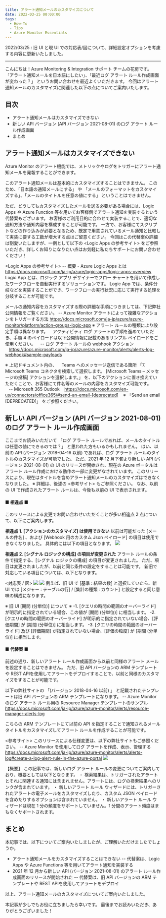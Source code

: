 ```yaml
---
title: アラート通知メールのカスタマイズについて
date: 2022-03-25 00:00:00
tags:
  - How-To
  - Tips
  - Azure Monitor Essentials
---
```


2022/03/25 : 旧 UI と現 UI での対応表/図について、詳細設定オプションを考慮する内容に更新いたしました。
- - - -
こんにちは！Azure Monitoring & Integration サポート チームの花房です。  
「アラート通知メールを日本語にしたい」、「最近ログ アラート ルール作成画面が変わった？」 というお問い合わせを最近よくいただきます。
今回はアラート通知メールのカスタマイズに関連した以下の点についてご案内いたします。

<!-- more -->

## 目次
- アラート通知メールはカスタマイズできない
- 新しい API バージョン (API バージョン 2021-08-01) のログ アラート ルール作成画面
- まとめ

## アラート通知メールはカスタマイズできない
Azure Monitor のアラート機能では、メトリックやログをトリガーにアラート通知メールを発報することができます。

このアラート通知メールは基本的にカスタマイズすることはできません。
このため、「日本語の通知メールにする」 や 「メールのフォーマットをカスタマイズする」、「メールのタイトルを任意の値にする」 ということはできません。

ただ、どうしてもカスタマイズしたメールを送る必要がある場合には、Logic Apps や Azure Function 等を用いてお客様側でアラート通知を実装するという代替案もございます。
お客様のご利用目的に合わせて実装することで、適切な通知方法や通知内容を構成することが可能です。
一方で、お客様にてスクリプトなどの作り込みが必要となるため、既定で用意されているメール通知と比較して実装に要する工数が増大する点はご留意ください。
今回はこの代替案の詳細は割愛いたしますが、一例として以下の <Logic Apps の参考サイト> をご参照いただき、詳しくお知りになりたい点はお気軽に私たちサポートにお問い合わせください！

<Logic Apps の参考サイト>
-- 概要 - Azure Logic Apps とは
https://docs.microsoft.com/ja-jp/azure/logic-apps/logic-apps-overview
Logic App とは、ロジック アプリ デザイナーでフロー チャートを用いて作成したワークフローを自動実行するソリューションです。
Logic App では、条件分岐などを実装することができ、ワークフローの実行状況に応じて実行する処理を分岐することが可能です。

メールの通知内容をカスタマイズする際の詳細な手順につきましては、下記弊社公開情報をご覧ください。
-- Azure Monitor アラートによって複雑なアクションをトリガーする方法
https://docs.microsoft.com/ja-jp/azure/azure-monitor/platform/action-groups-logic-app
※ アラート ルールの種類により設定手順は異なります。
&nbsp;&nbsp;&nbsp;アクティビティ ログ アラートの手順を進めていただき、手順 4 のペイロードは以下公開情報に記載のあるサンプル ペイロードをご使用ください。
&nbsp;&nbsp;&nbsp;-- ログ アラート ルールの webhook アクション
&nbsp;&nbsp;&nbsp;https://docs.microsoft.com/ja-jp/azure/azure-monitor/alerts/alerts-log-webhook#sample-payloads

※ 上記ドキュメント内の、
&nbsp;&nbsp;&nbsp;Teams へのメッセージ送信である箇所 「7. Microsoft Teams コネクタを検索して選択します。 [Microsoft Teams – メッセージの投稿] アクションを選択します。」 を、以下のアクションに置き換えていただくことで、お客様にて件名等のメールの内容をカスタマイズ可能です。  
&nbsp;&nbsp;&nbsp;-- Microsoft 365 Outlook
&nbsp;&nbsp;&nbsp;https://docs.microsoft.com/en-us/connectors/office365/#send-an-email-[deprecated]
&nbsp;&nbsp;&nbsp;※ 「Send an email [DEPRECATED]」 をご参照ください。



## 新しい API バージョン (API バージョン 2021-08-01) のログ アラート ルール作成画面
ここまでお読みいただいて 「ログ アラート ルールであれば、メールのタイトルは任意の値にできるのでは？」 と思われた方もいるかもしれません。
はい、以前の API (バージョン 2018-04-16 以前) であれば、ログ アラート ルールのタイトルのカスタマイズが可能でした。
ただ、2021 年 12 月下旬より新しい API (バージョン 2021-08-01) の UI のリリースが開始され、現在の Azure ポータルはアラート ルール作成における動作の一部に変更がなされています。
このリリースにより、現在はタイトルを含めアラート通知メールのカスタマイズはできなくなりました。
※ 詳細は、後述の <参考サイト> もご参照ください。
なお、以前の UI で作成されたアラート ルールは、今後も以前の UI で表示されます。

#### ■ 相違点 ■
このリリースによる変更でお問い合わせいただくことが多い相違点 2 点について、以下にご案内します。

**相違点 1. [アクションのカスタマイズ] は使用できない**
以前は可能だった [メールの件名] 、および [Webhook 用のカスタム Json ペイロード] の項目は使用できなくなりました。
具体的には以下の項目となります。
![](./AboutCustomizingAlertNotificationEmail/image01.png)

**相違点 2. [シグナル ロジックの構成] の項目が変更された**
アラート ルールの条件で指定する、[シグナル ロジックの構成] の項目が変更されました。
ただ、項目は変更されましたが、以前と同じ条件の設定をすることは可能です。
新旧で対応している項目については、以下となります。

<対応表 / 図>
![](./AboutCustomizingAlertNotificationEmail/image02.png)
![](./AboutCustomizingAlertNotificationEmail/image03.png)
例えば、旧 UI で [基準 : 結果の数] と選択していたら、新 UI では [メジャー : テーブルの行] / [集計の種類 : カウント] と設定すると同じ意味の構成になります。

※ 旧 UI [期間 (分単位)] について ※
-1. [クエリの時間の範囲のオーバーライド] が明示的に指定されている場合、この値が [期間 (分単位)] に相当します。
-2. [クエリの時間の範囲のオーバーライド] が明示的に指定されていない場合、[評価期間] が [期間 (分単位)] に相当します。
-3. [クエリの時間の範囲のオーバーライド] 及び [評価期間] が指定されていない場合、[評価の粒度] が [期間 (分単位)] に相当します。


#### ■ 代替案 ■
前述の通り、新しいアラート ルール作成画面から以前と同様のアラート メールを設定することはできません。
ただ、旧 API バージョンの ARM テンプレートや REST APIを使用してアラートをデプロイすることで、以前と同様のカスタマイズをすることが可能です。

以下の弊社サイトの 「(バージョン 2018-04-16 以前) 」 と記載されたテンプレートは旧 API バージョンの ARM テンプレートになります。
-- Azure Monitor のログ アラート ルール用の Resource Manager テンプレートのサンプル
https://docs.microsoft.com/ja-jp/azure/azure-monitor/alerts/resource-manager-alerts-log

こちらの ARM テンプレートにて以前の API を指定することで通知されるメール タイトルをカスタマイズしてアラート ルールを作成することが可能です。

<参考サイト>
このリリースによる仕様変更は、以下の弊社サイトもご参照ください。
-- Azure Monitor を使用してログ アラートを作成、表示、管理する
https://docs.microsoft.com/ja-jp/azure/azure-monitor/alerts/alerts-log#create-a-log-alert-rule-in-the-azure-portal
![](./AboutCustomizingAlertNotificationEmail/image04.png)

【概要】
この記事では、新しいログ アラート ルールの変更についてご案内しており、概要としては以下となります。
・ 検索結果は、トリガーされたアラートとそれに関連する通知には含まれません。アラートには、ログの検索結果へのリンクが含まれています。
・ 新しいアラート ルール ウィザードには、トリガーされたアラートの電子メールをカスタマイズしたり、カスタム JSON ペイロードを含めたりするオプションは含まれていません。
・ 新しいアラート ルール ウィザードは現在 1 分の頻度をサポートしていません。1 分間のアラート頻度はまもなくサポートされます。


## まとめ
本記事では、以下についてご案内いたしましたが、ご理解いただけましたでしょうか。

- アラート通知メールをカスタマイズすることはできない
    -- 代替案は、Logic Apps や Azure Functions 等を用いてアラート通知を実装する
- 2021 年 12 月から新しい API  (バージョン 2021-08-01)  のアラート ルール作成画面のリリースが開始された
    -- 代替案は、旧 API バージョンの ARM テンプレートや REST APIを使用してアラートをデプロイ

以上、アラート通知メールのカスタマイズについてご案内いたしました。

本記事が少しでもお役に立ちましたら幸いです。
最後までお読みいただき、ありがとうございました！
